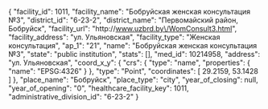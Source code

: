 {
    "facility_id": 1011,
    "facility_name": "Бобруйская женская консультация №3",
    "district_id": "6-23-2",
    "district_name": "Первомайский район, Бобруйск",
    "facility_url": "http:\/\/www.uzbrd.by\/WomConsult3.html",
    "facility_address": "ул. Ульяновская",
    "facility_type": "Женская консультация",
    "ap_1": "21",
    "name": "Бобруйская женская консультация №3",
    "state": "public institution",
    "stats": [],
    "med_id": 10214958,
    "address": "ул. Ульяновская",
    "coord_x_y": {
        "crs": {
            "type": "name",
            "properties": {
                "name": "EPSG:4326"
            }
        },
        "type": "Point",
        "coordinates": [
            29.2159,
            53.1428
        ]
    },
    "place_name": "Бобруйск",
    "place_type": "city",
    "year_of_closing": null,
    "year_of_opening": "0",
    "healthcare_facility_key": 1011,
    "administrative_division_id": "6-23-2"
}